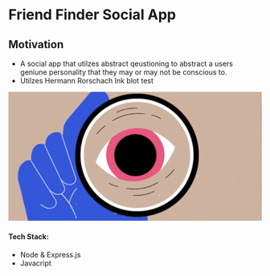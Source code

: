# Friend Finder Social App 

## Motivation 
* A social app that utilzes abstract qeustioning to abstract a users geniune personality that they may or may not be conscious to. 
* Utilzes Hermann Rorschach Ink blot test 

![UI](/app/public/images/UI.gif)

#### Tech Stack: 
* Node & Express.js 
* Javacript
